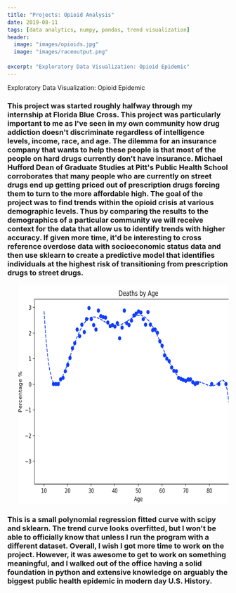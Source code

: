 ```yaml
---
title: "Projects: Opioid Analysis"
date: 2019-08-11
tags: [data analytics, numpy, pandas, trend visualization]
header:
  image: "images/opioids.jpg"
  image: "images/raceoutput.png"
  
excerpt: "Exploratory Data Visualization: Opioid Epidemic"
---
```

Exploratory Data Visualization: Opioid Epidemic

### This project was started roughly halfway through my internship at Florida Blue Cross. This project was particularly important to me as I've seen in my own community how drug addiction doesn't discriminate regardless of intelligence levels, income, race, and age. The dilemma for an insurance company that wants to help these people is that most of the people on hard drugs currently don't have insurance. Michael Hufford Dean of Graduate Studies at Pitt's Public Health School corroborates that many people who are currently on street drugs end up getting priced out of prescription drugs forcing them to turn to the more affordable high. The goal of the project was to find trends within the opioid crisis at various demographic levels. Thus by comparing the results to the demographics of a particular community we will receive context for the data that allow us to identify trends with higher accuracy. If given more time, it'd be interesting to cross reference overdose data with socioeconomic status data and then use sklearn to create a predictive model that identifies individuals at the highest risk of transitioning from prescription drugs to street drugs.
<ul>
  <img src = "images/age.png" width = "625" height = "500" alt = "age regresion graph"/>
</ul>

### This is a small polynomial regression fitted curve with scipy and sklearn. The trend curve looks overfitted, but I won't be able to officially know that unless I run the program with a different dataset. Overall, I wish I got more time to work on the project. However, it was awesome to get to work on something meaningful, and I walked out of the office having a solid foundation in python and extensive knowledge on arguably the biggest public health epidemic in modern day U.S. History.
